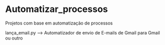 # Automatizar_processos
Projetos com base em automatização de processos


lança_email.py --> Automatizador de envio de E-mails de Gmail para Gmail ou outro 

